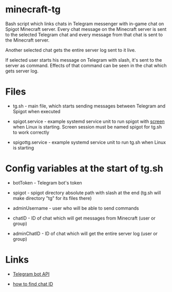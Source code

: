 # minecraft-tg

Bash script which links chats in Telegram messenger with in-game chat on Spigot Minecraft server. Every chat message on the Minecraft server is sent to the selected Telegram chat and every message from that chat is sent to the Minecraft server.

Another selected chat gets the entire server log sent to it live.

If selected user starts his message on Telegram with slash, it's sent to the server as command. Effects of that command can be seen in the chat which gets server log.

# Files

* tg.sh - main file,  which starts sending messages between Telegram and Spigot when executed

* spigot.service - example systemd service unit to run spigot with [screen](https://www.gnu.org/software/screen/manual/screen.html) when Linux is starting. Screen session must be named spigot for tg.sh to work correctly

* spigottg.service - example systemd service unit to run tg.sh when Linux is starting

# Config variables at the start of tg.sh

* botToken - Telegram bot's token

* spigot - spigot directory absolute path with slash at the end (tg.sh will make directory "tg" for its files there)

* adminUsername - user who will be able to send commands

* chatID - ID of chat which will get messages from Minecraft (user or group)

* adminChatID - ID of chat which will get the entire server log (user or group)

# Links

* [Telegram bot API](https://core.telegram.org/bots/api)

* [how to find chat ID](https://stackoverflow.com/questions/32683992/find-out-my-own-user-id-for-sending-a-message-with-telegram-api/)
